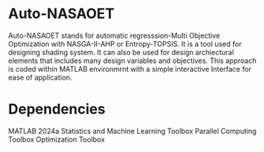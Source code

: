 # Auto-NASAOET
Auto-NASAOET stands for automatic regresssion-Multi Objective Optimization with NASGA-II-AHP or Entropy-TOPSIS. It is a tool used for designing shading system. It can also be used for design archiectural elements that includes many design variables and objectives. This approach is coded within MATLAB environmrnt with a simple interactive Interface for ease of application.

# Dependencies 
MATLAB 2024a
Statistics and Machine Learning Toolbox
Parallel Computing Toolbox
Optimization Toolbox


